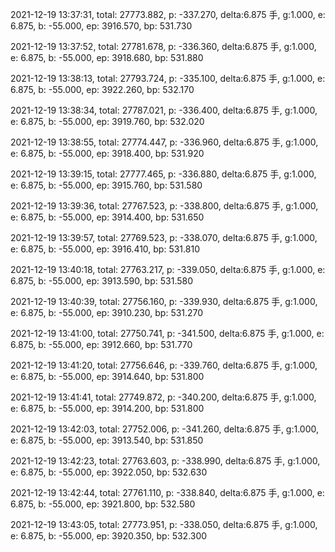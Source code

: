 2021-12-19 13:37:31, total: 27773.882, p: -337.270, delta:6.875 手, g:1.000, e: 6.875, b: -55.000, ep: 3916.570, bp: 531.730

2021-12-19 13:37:52, total: 27781.678, p: -336.360, delta:6.875 手, g:1.000, e: 6.875, b: -55.000, ep: 3918.680, bp: 531.880

2021-12-19 13:38:13, total: 27793.724, p: -335.100, delta:6.875 手, g:1.000, e: 6.875, b: -55.000, ep: 3922.260, bp: 532.170

2021-12-19 13:38:34, total: 27787.021, p: -336.400, delta:6.875 手, g:1.000, e: 6.875, b: -55.000, ep: 3919.760, bp: 532.020

2021-12-19 13:38:55, total: 27774.447, p: -336.960, delta:6.875 手, g:1.000, e: 6.875, b: -55.000, ep: 3918.400, bp: 531.920

2021-12-19 13:39:15, total: 27777.465, p: -336.880, delta:6.875 手, g:1.000, e: 6.875, b: -55.000, ep: 3915.760, bp: 531.580

2021-12-19 13:39:36, total: 27767.523, p: -338.800, delta:6.875 手, g:1.000, e: 6.875, b: -55.000, ep: 3914.400, bp: 531.650

2021-12-19 13:39:57, total: 27769.523, p: -338.070, delta:6.875 手, g:1.000, e: 6.875, b: -55.000, ep: 3916.410, bp: 531.810

2021-12-19 13:40:18, total: 27763.217, p: -339.050, delta:6.875 手, g:1.000, e: 6.875, b: -55.000, ep: 3913.590, bp: 531.580

2021-12-19 13:40:39, total: 27756.160, p: -339.930, delta:6.875 手, g:1.000, e: 6.875, b: -55.000, ep: 3910.230, bp: 531.270

2021-12-19 13:41:00, total: 27750.741, p: -341.500, delta:6.875 手, g:1.000, e: 6.875, b: -55.000, ep: 3912.660, bp: 531.770

2021-12-19 13:41:20, total: 27756.646, p: -339.760, delta:6.875 手, g:1.000, e: 6.875, b: -55.000, ep: 3914.640, bp: 531.800

2021-12-19 13:41:41, total: 27749.872, p: -340.200, delta:6.875 手, g:1.000, e: 6.875, b: -55.000, ep: 3914.200, bp: 531.800

2021-12-19 13:42:03, total: 27752.006, p: -341.260, delta:6.875 手, g:1.000, e: 6.875, b: -55.000, ep: 3913.540, bp: 531.850

2021-12-19 13:42:23, total: 27763.603, p: -338.990, delta:6.875 手, g:1.000, e: 6.875, b: -55.000, ep: 3922.050, bp: 532.630

2021-12-19 13:42:44, total: 27761.110, p: -338.840, delta:6.875 手, g:1.000, e: 6.875, b: -55.000, ep: 3921.800, bp: 532.580

2021-12-19 13:43:05, total: 27773.951, p: -338.050, delta:6.875 手, g:1.000, e: 6.875, b: -55.000, ep: 3920.350, bp: 532.300
